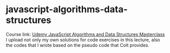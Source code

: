 # javascript-algorithms-data-structures
Course link: [Udemy JavaScript Algorithms and Data Structures Masterclass](https://www.udemy.com/course/js-algorithms-and-data-structures-masterclass/) <br>
I upload not only my own solutions for code exercises in this lecture, also the codes that I wrote based on the pseudo code that Colt provides. <br>
